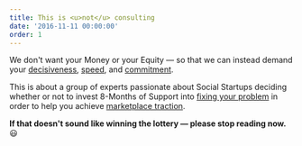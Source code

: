 ```yaml
---
title: This is <u>not</u> consulting
date: '2016-11-11 00:00:00'
order: 1
---
```

We don't want your Money or your Equity — so that we can instead demand your <u>decisiveness</u>, <u>speed</u>, and <u>commitment</u>.

This is about a group of experts passionate about Social Startups deciding whether or not to invest 8-Months of Support into <u>fixing your problem</u> in order to help you achieve <u>marketplace traction</u>.

**If that doesn't sound like winning the lottery — please stop reading now.** 😃